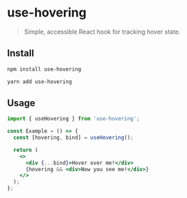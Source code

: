 # use-hovering

> Simple, accessible React hook for tracking hover state.

## Install

```sh
npm install use-hovering
```

```sh
yarn add use-hovering
```

## Usage

```jsx
import { useHovering } from 'use-hovering';

const Example = () => {
  const [hovering, bind] = useHovering();

  return (
    <>
      <div {...bind}>Hover over me!</div>
      {hovering && <div>Now you see me!</div>}
    </>
  );
};
```
